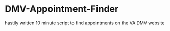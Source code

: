 # DMV-Appointment-Finder
hastily written 10 minute script to find appointments on the VA DMV website

